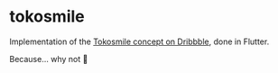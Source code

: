 # tokosmile
Implementation of the [Tokosmile concept on Dribbble](https://dribbble.com/shots/20562734--Animation-Marketplace-Mobile-App-Concept-Tokosmile), done in Flutter.

Because... why not 🙂
